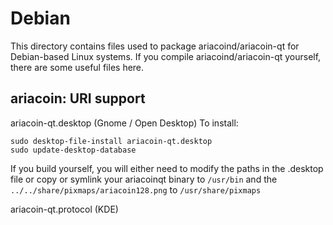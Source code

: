 
Debian
====================
This directory contains files used to package ariacoind/ariacoin-qt
for Debian-based Linux systems. If you compile ariacoind/ariacoin-qt yourself, there are some useful files here.

## ariacoin: URI support ##


ariacoin-qt.desktop  (Gnome / Open Desktop)
To install:

	sudo desktop-file-install ariacoin-qt.desktop
	sudo update-desktop-database

If you build yourself, you will either need to modify the paths in
the .desktop file or copy or symlink your ariacoinqt binary to `/usr/bin`
and the `../../share/pixmaps/ariacoin128.png` to `/usr/share/pixmaps`

ariacoin-qt.protocol (KDE)

